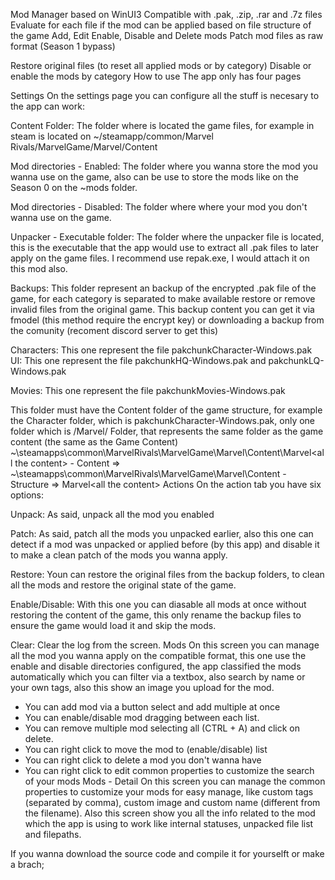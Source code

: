 Mod Manager based on WinUI3
Compatible with .pak, .zip, .rar and .7z files
Evaluate for each file if the mod can be applied based on file structure of the game
Add, Edit Enable, Disable and Delete mods
Patch mod files as raw format (Season 1 bypass)

Restore original files (to reset all applied mods or by category)
Disable or enable the mods by category
How to use
The app only has four pages

Settings
On the settings page you can configure all the stuff is necesary to the app can work:

Content Folder: The folder where is located the game files, for example in steam is located on
~/steamapp/common/Marvel Rivals/MarvelGame/Marvel/Content

Mod directories - Enabled: The folder where you wanna store the mod you wanna use on the game, also can be use to store the mods like on the Season 0 on the ~mods folder.

Mod directories - Disabled: The folder where where your mod you don't wanna use on the game.

Unpacker - Executable folder: The folder where the unpacker file is located, this is the executable that the app would use to extract all .pak files to later apply on the game files. I recommend use repak.exe, I would attach it on this mod also.﻿

Backups: This folder represent an backup of the encrypted .pak file of the game, for each category is separated to make available restore or remove invalid files from the original game. This backup content you can get it via fmodel (this method require the encrypt key) or downloading a backup from the comunity (recoment discord server to get this)

Characters: This one represent the file pakchunkCharacter-Windows.pak
UI: This one represent the file pakchunkHQ-Windows.pak and pakchunkLQ-Windows.pak

Movies: This one represent the file pakchunkMovies-Windows.pak


This folder must have the Content folder of the game structure, for example the Character folder, which is pakchunkCharacter-Windows.pak, only one folder which is  /Marvel/<all the content> Folder, that represents the same folder as the game content (the same as the Game Content) ~\steamapps\common\MarvelRivals\MarvelGame\Marvel\Content\Marvel\<all the content>
﻿- Content    =>   ~\steamapps\common\MarvelRivals\MarvelGame\Marvel\Content
        - Structure  =>   Marvel\<all the content>
Actions
On the action tab you have six options:

Unpack: As said, unpack all the mod you enabled

Patch: As said, patch all the mods you unpacked earlier, also this one can detect if a mod was unpacked or applied before (by this app) and disable it to make a clean patch of the mods you wanna apply.

Restore: Youn can restore the original files from the backup folders, to clean all the mods and restore the original state of the game.

Enable/Disable: With this one you can diasable all mods at once without restoring the content of the game, this only rename the backup files to ensure the game would load it and skip the mods.

Clear: Clear the log from the screen.
Mods
On this screen you can manage all the mod you wanna apply on the compatible format, this one use the enable and disable directories configured, the app classified the mods automatically which you can filter via a textbox, also search by name or your own tags, also this show an image you upload for the mod.

- You can add mod via a button select and add multiple at once
- You can enable/disable mod dragging between each list.
- You can remove multiple mod selecting all (CTRL + A)  and click on delete.
- You can right click to move the mod to (enable/disable) list
- You can  right click to delete a mod you don't wanna have
- You can right click to edit common properties to customize the search of your mods
Mods - Detail
On this screen you can manage the common properties to customize your mods for easy manage, like custom tags (separated by comma), custom image and custom name (different from the filename).
Also this screen show you all the info related to the mod which the app is using to work like internal statuses, unpacked file list and filepaths.

If you wanna download the source code and compile it for yourselft or make a brach;
